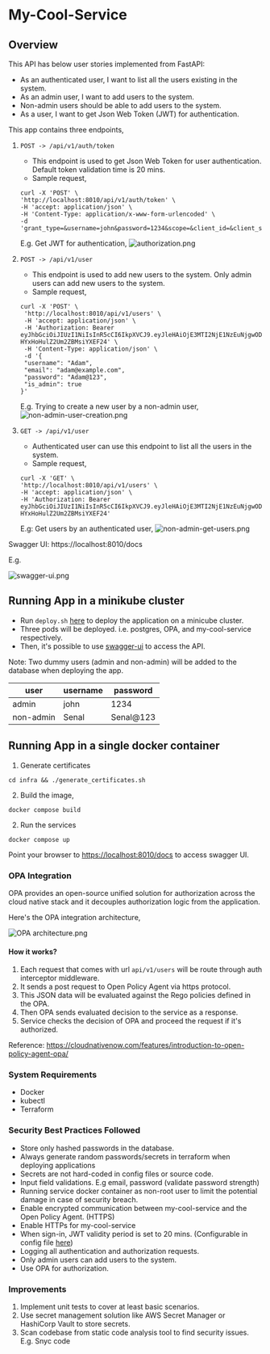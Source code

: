 # My-Cool-Service 

Overview
---------
This API has below user stories implemented from FastAPI:

* As an authenticated user, I want to list all the users existing in the system.
* As an admin user, I want to add users to the system.
* Non-admin users should be able to add users to the system.
* As a user, I want to get Json Web Token (JWT) for authentication.

This app contains three endpoints,
1. `POST -> /api/v1/auth/token`
   * This endpoint is used to get Json Web Token for user authentication. Default token validation time is 20 mins.
   * Sample request,
    ```
    curl -X 'POST' \
    'http://localhost:8010/api/v1/auth/token' \
    -H 'accept: application/json' \
    -H 'Content-Type: application/x-www-form-urlencoded' \
    -d 'grant_type=&username=john&password=1234&scope=&client_id=&client_secret='
    ```
    E.g. Get JWT for authentication,
   ![authorization.png](static%2Fauthorization.png)

2. `POST -> /api/v1/user`
   * This endpoint is used to add new users to the system. Only admin users can add new users to the system.
   * Sample request,
    ``` 
   curl -X 'POST' \
     'http://localhost:8010/api/v1/users' \
     -H 'accept: application/json' \
     -H 'Authorization: Bearer eyJhbGciOiJIUzI1NiIsInR5cCI6IkpXVCJ9.eyJleHAiOjE3MTI2NjE1NzEuNjgwODQ2LCJpZCI6MiwidXNlcm5hbWUiOiJTZW5hbCIsImlzX2FkbWluIjpmYWxzZX0.8IjI2EAD9vPThrBe47-HYxHoHulZ2Um2ZBMsiYXEF24' \
     -H 'Content-Type: application/json' \
     -d '{
     "username": "Adam",
     "email": "adam@example.com",
     "password": "Adam@123",
     "is_admin": true
   }'
    ```
   
   E.g. Trying to create a new user by a non-admin user,
     ![non-admin-user-creation.png](static%2Fnon-admin-user-creation.png)


3. `GET -> /api/v1/user`
   * Authenticated user can use this endpoint to list all the users in the system.
   * Sample request,
    ```
   curl -X 'GET' \
   'http://localhost:8010/api/v1/users' \
   -H 'accept: application/json' \
   -H 'Authorization: Bearer eyJhbGciOiJIUzI1NiIsInR5cCI6IkpXVCJ9.eyJleHAiOjE3MTI2NjE1NzEuNjgwODQ2LCJpZCI6MiwidXNlcm5hbWUiOiJTZW5hbCIsImlzX2FkbWluIjpmYWxzZX0.8IjI2EAD9vPThrBe47-HYxHoHulZ2Um2ZBMsiYXEF24'
    ```
   E.g: Get users by an authenticated user,
      ![non-admin-get-users.png](static%2Fnon-admin-get-users.png)

Swagger UI: https://localhost:8010/docs

E.g.

![swagger-ui.png](static%2Fswagger-ui.png)

## Running App in a minikube cluster
* Run `deploy.sh` [here](./infra/deploy.sh) to deploy the application on a minicube cluster. 
* Three pods will be deployed. i.e. postgres, OPA, and my-cool-service respectively.
* Then, it's possible to use [swagger-ui](https://localhost:8010/docs) to access the API.

Note: Two dummy users (admin and non-admin) will be added to the database when deploying the app.

| user     | username| password |
|----------|---------|----------|
| admin    | john    | 1234     |
| non-admin| Senal   |Senal@123 |

## Running App in a single docker container

1. Generate certificates
```shell
cd infra && ./generate_certificates.sh
```

2. Build the image,
```shell
docker compose build
```

2. Run the services
```shell
docker compose up
```

Point your browser to [https://localhost:8010/docs](http://localhost:8010/docs) to access swagger UI.

### OPA Integration
OPA provides an open-source unified solution for authorization across the cloud native stack and it decouples authorization logic from the application.

Here's the OPA integration architecture,

![OPA architecture.png](static%2FOPA%20architecture.png)
#### How it works?
1. Each request that comes with url `api/v1/users` will be route through auth interceptor middleware.
2. It sends a post request to Open Policy Agent via https protocol. 
3. This JSON data will be evaluated against the Rego policies defined in the OPA.
4. Then OPA sends evaluated decision to the service as a response. 
5. Service checks the decision of OPA and proceed the request if it's authorized.

Reference: https://cloudnativenow.com/features/introduction-to-open-policy-agent-opa/

### System Requirements
* Docker
* kubectl
* Terraform

### Security Best Practices Followed
* Store only hashed passwords in the database. 
* Always generate random passwords/secrets in terraform when deploying applications
* Secrets are not hard-coded in config files or source code.
* Input field validations. E.g email, password (validate password strength)
* Running service docker container as non-root user to limit the potential damage in case of security breach.
* Enable encrypted communication between my-cool-service and the Open Policy Agent. (HTTPS)
* Enable HTTPs for my-cool-service
* When sign-in, JWT validity period is set to 20 mins. (Configurable in config file [here](./resources/config.ini))
* Logging all authentication and authorization requests.
* Only admin users can add users to the system.
* Use OPA for authorization.

### Improvements
1. Implement unit tests to cover at least basic scenarios.
2. Use secret management solution like AWS Secret Manager or HashiCorp Vault to store secrets.
3. Scan codebase from static code analysis tool to find security issues. E.g. Snyc code
